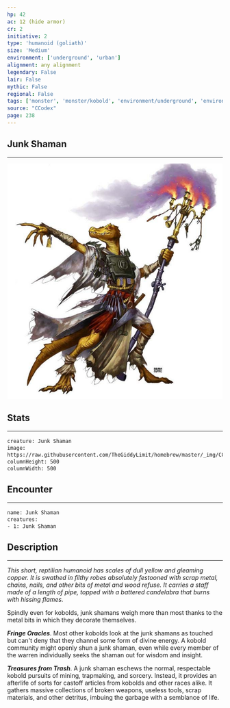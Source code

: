```yaml
---
hp: 42
ac: 12 (hide armor)
cr: 2
initiative: 2
type: 'humanoid (goliath)'    
size: 'Medium'
environment: ['underground', 'urban']
alignment: any alignment
legendary: False
lair: False
mythic: False
regional: False
tags: ['monster', 'monster/kobold', 'environment/underground', 'environment/urban']
source: "CCodex"
page: 238
---
```


## Junk Shaman
---

![|600](https://raw.githubusercontent.com/TheGiddyLimit/homebrew/master/_img/CCodex/junkshaman.jpg)

## Stats
---

```statblock
creature: Junk Shaman
image: https://raw.githubusercontent.com/TheGiddyLimit/homebrew/master/_img/CCodex/junkshaman_token.png
columnHeight: 500
columnWidth: 500
```

## Encounter
---

```encounter-table
name: Junk Shaman
creatures:
- 1: Junk Shaman
```

## Description
---
_This short, reptilian humanoid has scales of dull yellow and gleaming copper. It is swathed in filthy robes absolutely festooned with scrap metal, chains, nails, and other bits of metal and wood refuse. It carries a staff made of a length of pipe, topped with a battered candelabra that burns with hissing flames._

Spindly even for kobolds, junk shamans weigh more than most thanks to the metal bits in which they decorate themselves.

**_Fringe Oracles_**. Most other kobolds look at the junk shamans as touched but can't deny that they channel some form of divine energy. A kobold community might openly shun a junk shaman, even while every member of the warren individually seeks the shaman out for wisdom and insight.

**_Treasures from Trash_**. A junk shaman eschews the normal, respectable kobold pursuits of mining, trapmaking, and sorcery. Instead, it provides an afterlife of sorts for castoff articles from kobolds and other races alike. It gathers massive collections of broken weapons, useless tools, scrap materials, and other detritus, imbuing the garbage with a semblance of life.






